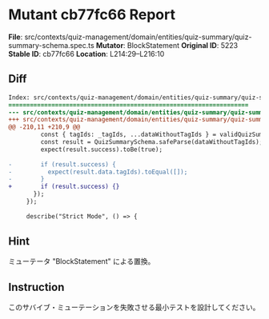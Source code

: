 # Mutant cb77fc66 Report

**File**: src/contexts/quiz-management/domain/entities/quiz-summary/quiz-summary-schema.spec.ts
**Mutator**: BlockStatement
**Original ID**: 5223
**Stable ID**: cb77fc66
**Location**: L214:29–L216:10

## Diff

```diff
Index: src/contexts/quiz-management/domain/entities/quiz-summary/quiz-summary-schema.spec.ts
===================================================================
--- src/contexts/quiz-management/domain/entities/quiz-summary/quiz-summary-schema.spec.ts	original
+++ src/contexts/quiz-management/domain/entities/quiz-summary/quiz-summary-schema.spec.ts	mutated #5223
@@ -210,11 +210,9 @@
         const { tagIds: _tagIds, ...dataWithoutTagIds } = validQuizSummaryData;
         const result = QuizSummarySchema.safeParse(dataWithoutTagIds);
         expect(result.success).toBe(true);
 
-        if (result.success) {
-          expect(result.data.tagIds).toEqual([]);
-        }
+        if (result.success) {}
       });
     });
 
     describe("Strict Mode", () => {
```

## Hint

ミューテータ "BlockStatement" による置換。

## Instruction

このサバイブ・ミューテーションを失敗させる最小テストを設計してください。

